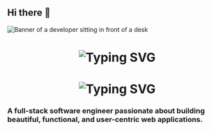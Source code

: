 ## Hi there 👋

<!--
**shubhanshu0006/shubhanshu0006** is a ✨ _special_ ✨ repository because its `README.md` (this file) appears on your GitHub profile.

Here are some ideas to get you started:

- 🔭 I’m currently working on ...
- 🌱 I’m currently learning ...
- 👯 I’m looking to collaborate on ...
- 🤔 I’m looking for help with ...
- 💬 Ask me about ...
- 📫 How to reach me: ...
- 😄 Pronouns: ...
- ⚡ Fun fact: ...
--><img src="https://github.com/{USERNAME}/{USERNAME}/blob/main/software-developer.png" alt="Banner of a developer sitting in front of a desk">
<h1 align="center">
  <img src="https://readme-typing-svg.demolab.com?font=Fira+Code&size=32&duration=3000&pause=1000&center=true&vCenter=true&width=600&lines=Hi+There!+👋;I'm+Shubhanshu+Mishra!;Software+Engineer+%7C+Open+Source+Enthusiast;Welcome+to+my+GitHub+Profile!" alt="Typing SVG" />
</h1>


<h1 align="center">
  <img src="https://readme-typing-svg.demolab.com?font=Fira+Code&size=32&duration=3000&pause=1000&center=true&vCenter=true&width=600&lines=Hi+There!+👋;I'm+Shubhanshu+Mishra!;Software+Engineer+%7C+Open+Source+Enthusiast;Welcome+to+my+GitHub+Profile!" alt="Typing SVG" />
</h1>


### A full-stack software engineer passionate about building beautiful, functional, and user-centric web applications.
